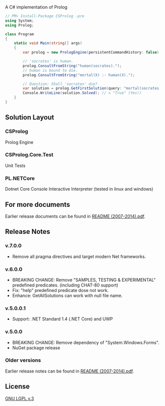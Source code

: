 A C# implementation of Prolog

```csharp
// PM> Install-Package CSProlog -pre
using System;
using Prolog;

class Program
{
    static void Main(string[] args)
    {
        var prolog = new PrologEngine(persistentCommandHistory: false);

        // 'socrates' is human.
        prolog.ConsultFromString("human(socrates).");
        // human is bound to die.
        prolog.ConsultFromString("mortal(X) :- human(X).");

        // Question: Shall 'socrates' die?
        var solution = prolog.GetFirstSolution(query: "mortal(socrates).");
        Console.WriteLine(solution.Solved); // = "True" (Yes!)
    }
}
```

## Solution Layout
### CSProlog
Prolog Engine

### CSProlog.Core.Test
Unit Tests

### PL.NETCore
Dotnet Core Console Interactive Interpreter (tested in linux and windows)

## For more documents

Earlier release documents can be found in [README (2007-2014).pdf](README%20(2007-2014).pdf).

## Release Notes

### v.7.0.0
- Remove all pragma directives and target modern Net frameworks.

### v.6.0.0

- BREAKING CHANGE: Remove "SAMPLES, TESTING & EXPERIMENTAL" predefined predicates. (including CHAT-80 support)
- Fix: "help" predefined predicate dose not work.
- Enhance: GetAllSolutions can work with null file name.

### v.5.0.0.1

- Support: .NET Standard 1.4 (.NET Core) and UWP

### v.5.0.0

- BREAKING CHANGE: Remove dependency of "System.Windows.Forms".
- NuGet package release

### Older versions

Earlier release notes can be found in [README (2007-2014).pdf](README%20(2007-2014).pdf).

## License

[GNU LGPL v.3](LICENSE)
